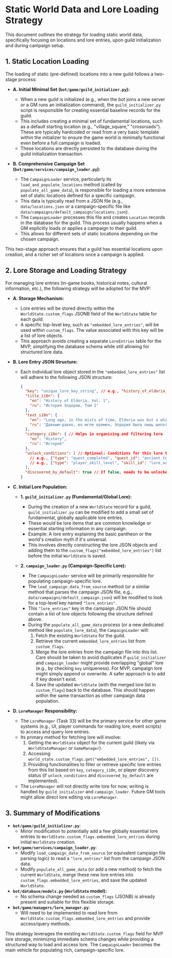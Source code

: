 # Static World Data and Lore Loading Strategy

This document outlines the strategy for loading static world data, specifically focusing on locations and lore entries, upon guild initialization and during campaign setup.

## 1. Static Location Loading

The loading of static (pre-defined) locations into a new guild follows a two-stage process:

*   **A. Initial Minimal Set (`bot/game/guild_initializer.py`):**
    *   When a new guild is initialized (e.g., when the bot joins a new server or a GM runs an initialization command), the `guild_initializer.py` script is responsible for creating essential baseline records for the guild.
    *   This includes creating a minimal set of fundamental locations, such as a default starting location (e.g., "village_square," "crossroads"). These are typically hardcoded or read from a very basic template within the initializer to ensure the game world is minimally functional even before a full campaign is loaded.
    *   These locations are directly persisted to the database during the guild initialization transaction.

*   **B. Comprehensive Campaign Set (`bot/game/services/campaign_loader.py`):**
    *   The `CampaignLoader` service, particularly its `load_and_populate_locations` method (called by `populate_all_game_data`), is responsible for loading a more extensive set of static locations defined for a specific campaign.
    *   This data is typically read from a JSON file (e.g., `data/locations.json` or a campaign-specific file like `data/campaigns/default_campaign/locations.json`).
    *   The `CampaignLoader` processes this file and creates `Location` records in the database for the guild. This process usually happens when a GM explicitly loads or applies a campaign to their guild.
    *   This allows for different sets of static locations depending on the chosen campaign.

This two-stage approach ensures that a guild has essential locations upon creation, and a richer set of locations once a campaign is applied.

## 2. Lore Storage and Loading Strategy

For managing lore entries (in-game books, historical notes, cultural information, etc.), the following strategy will be adopted for the MVP:

*   **A. Storage Mechanism:**
    *   Lore entries will be stored directly within the `WorldState.custom_flags` JSONB field of the `WorldState` table for each guild.
    *   A specific top-level key, such as `"embedded_lore_entries"`, will be used within `custom_flags`. The value associated with this key will be a list of lore objects.
    *   This approach avoids creating a separate `LoreEntries` table for the MVP, simplifying the database schema while still allowing for structured lore data.

*   **B. Lore Entry JSON Structure:**
    *   Each individual lore object stored in the `"embedded_lore_entries"` list will adhere to the following JSON structure:
        ```json
        {
          "key": "unique_lore_key_string", // e.g., "history_of_eldoria_vol1", "basics_of_alchemy"
          "title_i18n": {
            "en": "History of Eldoria, Vol. 1",
            "ru": "История Элдории, Том 1"
          },
          "text_i18n": {
            "en": "Long ago, in the mists of time, Eldoria was but a whisper...",
            "ru": "Давным-давно, во мгле времен, Элдория была лишь шепотом..."
          },
          "category_i18n": { // Helps in organizing and filtering lore
            "en": "History",
            "ru": "История"
          },
          "unlock_conditions": [ // Optional: Conditions for this lore to be discoverable/readable by players
            // e.g., {"type": "quest_completed", "quest_id": "ancient_tome_quest"}
            // e.g., {"type": "player_skill_level", "skill_id": "lore_academics", "level": 10}
          ],
          "discovered_by_default": true // If false, needs to be unlocked via gameplay
        }
        ```

*   **C. Initial Lore Population:**

    *   **1. `guild_initializer.py` (Fundamental/Global Lore):**
        *   During the creation of a new `WorldState` record for a guild, `guild_initializer.py` can be modified to add a small set of fundamental, globally applicable lore entries.
        *   These would be lore items that are common knowledge or essential starting information in any campaign.
        *   Example: A lore entry explaining the basic pantheon or the world's creation myth if it's universal.
        *   This involves directly constructing the lore JSON objects and adding them to the `custom_flags["embedded_lore_entries"]` list before the initial `WorldState` is saved.

    *   **2. `campaign_loader.py` (Campaign-Specific Lore):**
        *   The `CampaignLoader` service will be primarily responsible for populating campaign-specific lore.
        *   The `load_campaign_data_from_source` method (or a similar method that parses the campaign JSON file, e.g., `data/campaigns/default_campaign.json`) will be modified to look for a top-level key named `"lore_entries"`.
        *   This `"lore_entries"` key in the campaign JSON file should contain a list of lore objects following the structure defined above.
        *   During the `populate_all_game_data` process (or a new dedicated method like `populate_lore_data`), the `CampaignLoader` will:
            1.  Fetch the existing `WorldState` for the guild.
            2.  Retrieve the current `embedded_lore_entries` list from `custom_flags`.
            3.  Merge the lore entries from the campaign file into this list. Care should be taken to avoid duplicates if `guild_initializer` and `campaign_loader` might provide overlapping "global" lore (e.g., by checking `key` uniqueness). For MVP, campaign lore might simply append or overwrite. A safer approach is to add if key doesn't exist.
            4.  Save the updated `WorldState` (with the merged lore list in `custom_flags`) back to the database. This should happen within the same transaction as other campaign data population.

*   **D. `LoreManager` Responsibility:**
    *   The `LoreManager` (Task 33) will be the primary service for other game systems (e.g., UI, player commands for reading lore, event scripts) to access and query lore entries.
    *   Its primary method for fetching lore will involve:
        1.  Getting the `WorldState` object for the current guild (likely via `WorldStateManager` or `GameManager`).
        2.  Accessing `world_state.custom_flags.get("embedded_lore_entries", [])`.
        3.  Providing functionalities to filter or retrieve specific lore entries from this list based on `key`, `category_i18n`, or player discovery status (if `unlock_conditions` and `discovered_by_default` are implemented).
    *   The `LoreManager` will not directly write lore for now; writing is handled by `guild_initializer` and `campaign_loader`. Future GM tools might allow direct lore editing via `LoreManager`.

## 3. Summary of Modifications

*   **`bot/game/guild_initializer.py`**:
    *   Minor modification to potentially add a few globally essential lore entries to `WorldState.custom_flags.embedded_lore_entries` during initial `WorldState` creation.
*   **`bot/game/services/campaign_loader.py`**:
    *   Modify `load_campaign_data_from_source` (or equivalent campaign file parsing logic) to read a `"lore_entries"` list from the campaign JSON data.
    *   Modify `populate_all_game_data` (or add a new method) to fetch the current `WorldState`, merge these new lore entries into `custom_flags.embedded_lore_entries`, and save the updated `WorldState`.
*   **`bot/database/models.py` (`WorldState` model):**
    *   No schema change needed as `custom_flags` (JSONB) is already present and suitable for this flexible storage.
*   **`bot/game/managers/lore_manager.py`**:
    *   Will need to be implemented to read lore from `WorldState.custom_flags.embedded_lore_entries` and provide access/query methods.

This strategy leverages the existing `WorldState.custom_flags` field for MVP lore storage, minimizing immediate schema changes while providing a structured way to load and access lore. The `CampaignLoader` becomes the main vehicle for populating rich, campaign-specific lore.
